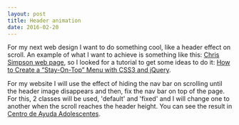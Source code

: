 ```yaml
---
layout: post
title: Header animation
date: 2016-02-20
---
```


For my next web design I want to do something cool, like a header effect on scroll. An example of what I want to achieve is something like this: <a href="http://chrissimpson.co.uk/elasticsearch-yellow-cluster-status-explained.html" alt="Header effect example">Chris Simpson web page</a>, so I looked for a tutorial to get some ideas to do it: <a href="http://www.1stwebdesigner.com/create-stay-on-top-menu-css3-jquery/">How to Create a “Stay-On-Top” Menu with CSS3 and jQuery</a>.

For my website I will use the effect of hiding the nav bar on scrolling until the header image disappears and then, fix the nav bar on top of the page. For this, 2 classes will be used, 'default' and 'fixed' and I will change one to another when the scroll reaches the header height. You can see the result in <a href="http://www.cristinafsanz.github.io/centro-ayuda-adolescentes/">Centro de Ayuda Adolescentes</a>.

